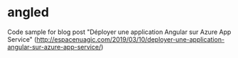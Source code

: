 # angled
Code sample for blog post "Déployer une application Angular sur Azure App Service" (http://espacenuagic.com/2019/03/10/deployer-une-application-angular-sur-azure-app-service/)
